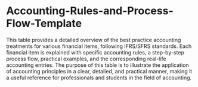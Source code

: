 # Accounting-Rules-and-Process-Flow-Template

This table provides a detailed overview of the best practice accounting treatments for various financial items, following IFRS/SFRS standards. Each financial item is explained with specific accounting rules, a step-by-step process flow, practical examples, and the corresponding real-life accounting entries. The purpose of this table is to illustrate the application of accounting principles in a clear, detailed, and practical manner, making it a useful reference for professionals and students in the field of accounting.
